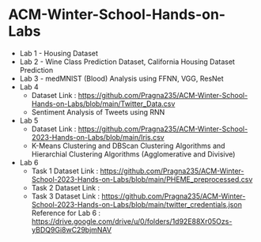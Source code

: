 # ACM-Winter-School-Hands-on-Labs
* Lab 1 - Housing Dataset
* Lab 2 - Wine Class Prediction Dataset, California Housing Dataset Prediction
* Lab 3 - medMNIST (Blood) Analysis using FFNN, VGG, ResNet
* Lab 4
   * Dataset Link : https://github.com/Pragna235/ACM-Winter-School-Hands-on-Labs/blob/main/Twitter_Data.csv
   * Sentiment Analysis of Tweets using RNN
* Lab 5
  * Dataset Link : https://github.com/Pragna235/ACM-Winter-School-2023-Hands-on-Labs/blob/main/Iris.csv
  * K-Means Clustering and DBScan Clustering Algorithms and Hierarchial Clustering Algorithms (Agglomerative and Divisive)
* Lab 6
  * Task 1 Dataset Link : https://github.com/Pragna235/ACM-Winter-School-2023-Hands-on-Labs/blob/main/PHEME_preprocessed.csv
  * Task 2 Dataset Link :
  * Task 3 Dataset Link : https://github.com/Pragna235/ACM-Winter-School-2023-Hands-on-Labs/blob/main/twitter_credentials.json
Reference for Lab 6 : https://drive.google.com/drive/u/0/folders/1d92E88Xr05Ozs-yBDQ9Gi8wC29bjmNAV
